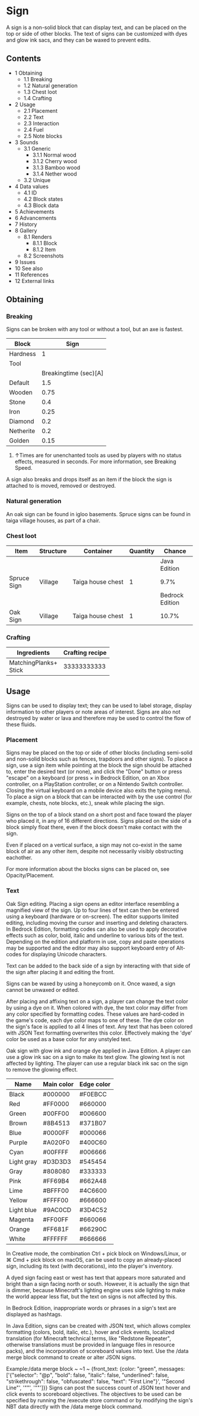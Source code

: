 # Sign
A sign is a non-solid block that can display text, and can be placed on the top or side of other blocks. The text of signs can be customized with dyes and glow ink sacs, and they can be waxed to prevent edits.

## Contents
- 1 Obtaining
	- 1.1 Breaking
	- 1.2 Natural generation
	- 1.3 Chest loot
	- 1.4 Crafting
- 2 Usage
	- 2.1 Placement
	- 2.2 Text
	- 2.3 Interaction
	- 2.4 Fuel
	- 2.5 Note blocks
- 3 Sounds
	- 3.1 Generic
		- 3.1.1 Normal wood
		- 3.1.2 Cherry wood
		- 3.1.3 Bamboo wood
		- 3.1.4 Nether wood
	- 3.2 Unique
- 4 Data values
	- 4.1 ID
	- 4.2 Block states
	- 4.3 Block data
- 5 Achievements
- 6 Advancements
- 7 History
- 8 Gallery
	- 8.1 Renders
		- 8.1.1 Block
		- 8.1.2 Item
	- 8.2 Screenshots
- 9 Issues
- 10 See also
- 11 References
- 12 External links

## Obtaining
### Breaking
Signs can be broken with any tool or without a tool, but an axe is fastest.

| Block     | Sign                  |
|-----------|-----------------------|
| Hardness  | 1                     |
| Tool      |                       |
|           | Breakingtime (sec)[A] |
| Default   | 1.5                   |
| Wooden    | 0.75                  |
| Stone     | 0.4                   |
| Iron      | 0.25                  |
| Diamond   | 0.2                   |
| Netherite | 0.2                   |
| Golden    | 0.15                  |

1. ↑Times are for unenchanted tools as used by players with no status effects, measured in seconds. For more information, see Breaking Speed.

A sign also breaks and drops itself as an item if the block the sign is attached to is moved, removed or destroyed.

### Natural generation
An oak sign can be found in igloo basements. Spruce signs can be found in taiga village houses, as part of a chair.

### Chest loot
| Item        | Structure | Container         | Quantity | Chance          |
|-------------|-----------|-------------------|----------|-----------------|
|             |           |                   |          | Java Edition    |
| Spruce Sign | Village   | Taiga house chest | 1        | 9.7%            |
|             |           |                   |          | Bedrock Edition |
| Oak Sign    | Village   | Taiga house chest | 1        | 10.7%           |

### Crafting
| Ingredients               | Crafting recipe |
|---------------------------|-----------------|
| MatchingPlanks+<br/>Stick | 33333333333     |

## Usage
Signs can be used to display text; they can be used to label storage, display information to other players or note areas of interest. Signs are also not destroyed by water or lava and therefore may be used to control the flow of these fluids.

### Placement
Signs may be placed on the top or side of other blocks (including semi-solid and non-solid blocks such as fences, trapdoors and other signs). To place a sign, use a sign item while pointing at the block the sign should be attached to, enter the desired text (or none), and click the "Done" button or press "escape" on a keyboard (or press × in Bedrock Edition,  on an Xbox controller,  on a PlayStation controller, or  on a Nintendo Switch controller. Closing the virtual keyboard on a mobile device also exits the typing menu). To place a sign on a block that can be interacted with by the use control (for example, chests, note blocks, etc.), sneak while placing the sign.

Signs on the top of a block stand on a short post and face toward the player who placed it, in any of 16 different directions. Signs placed on the side of a block simply float there, even if the block doesn't make contact with the sign.

Even if placed on a vertical surface, a sign may not co-exist in the same block of air as any other item, despite not necessarily visibly obstructing eachother.

For more information about the blocks signs can be placed on, see Opacity/Placement.

### Text
Oak Sign editing.
Placing a sign opens an editor interface resembling a magnified view of the sign. Up to four lines of text can then be entered using a keyboard (hardware or on-screen). The editor supports limited editing, including moving the cursor and inserting and deleting characters. In Bedrock Edition, formatting codes can also be used to apply decorative effects such as color, bold, italic and underline to various bits of the text. Depending on the edition and platform in use, copy and paste operations may be supported and the editor may also support keyboard entry of Alt-codes for displaying Unicode characters.

Text can be added to the back side of a sign by interacting with that side of the sign after placing it and editing the front.

Signs can be waxed by using a honeycomb on it. Once waxed, a sign cannot be unwaxed or edited.

After placing and affixing text on a sign, a player can change the text color by using a dye on it. When colored with dye, the text color may differ from any color specified by formatting codes. These values are hard-coded in the game's code, each dye color maps to one of these. The dye color on the sign's face is applied to all 4 lines of text. Any text that has been colored with JSON Text formatting overwrites this color. Effectively making the 'dye' color be used as a base color for any unstyled text.

Oak sign with glow ink and orange dye applied in Java Edition.
A player can use a glow ink sac on a sign to make its text glow. The glowing text is not affected by lighting. The player can use a regular black ink sac on the sign to remove the glowing effect.

| Name       | Main color | Edge color |
|------------|------------|------------|
| Black      | #000000    | #F0EBCC    |
| Red        | #FF0000    | #660000    |
| Green      | #00FF00    | #006600    |
| Brown      | #8B4513    | #371B07    |
| Blue       | #0000FF    | #000066    |
| Purple     | #A020F0    | #400C60    |
| Cyan       | #00FFFF    | #006666    |
| Light gray | #D3D3D3    | #545454    |
| Gray       | #808080    | #333333    |
| Pink       | #FF69B4    | #662A48    |
| Lime       | #BFFF00    | #4C6600    |
| Yellow     | #FFFF00    | #666600    |
| Light blue | #9AC0CD    | #3D4C52    |
| Magenta    | #FF00FF    | #660066    |
| Orange     | #FF681F    | #66290C    |
| White      | #FFFFFF    | #666666    |

In Creative mode, the combination Ctrl + pick block on Windows/Linux, or ⌘ Cmd + pick block on macOS, can be used to copy an already-placed sign, including its text (with decorations), into the player's inventory.

A dyed sign facing east or west has text that appears more saturated and bright than a sign facing north or south. However, it is actually the sign that is dimmer, because Minecraft's lighting engine uses side lighting to make the world appear less flat, but the text on signs is not affected by this.

In Bedrock Edition, inappropriate words or phrases in a sign's text are displayed as hashtags.

In Java Edition, signs can be created with JSON text, which allows complex formatting (colors, bold, italic, etc.), hover and click events, localized translation (for Minecraft technical terms, like "Redstone Repeater", otherwise translations must be provided in language files in resource packs), and the incorporation of scoreboard values into text. Use the /data merge block command to create or alter JSON signs.

Example:/data merge block ~ ~1 ~ {front_text: {color: "green", messages: ['{"selector": "@p", "bold": false, "italic": false, "underlined": false, "strikethrough": false, "obfuscated": false, "text": "First Line"}', '"Second Line"', '""', '""']}}
Signs can post the success count of JSON text hover and click events to scoreboard objectives. The objectives to be used can be specified by running the /execute store command or by modifying the sign's NBT data directly with the /data merge block command.

